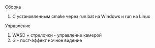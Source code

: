 Сборка
1) С установленным cmake через run.bat на Windows и run на Linux

Управление
1) WASD + стрелочки - управление камерой
2) G - пост-эффект ночное видение
